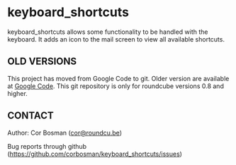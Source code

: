 keyboard_shortcuts
==================

keyboard_shortcuts allows some functionality to be handled with the keyboard. It adds an icon to the mail screen to view all available shortcuts. 

OLD VERSIONS
------------

This project has moved from Google Code to git. Older version are available at [Google Code](http://code.google.com/p/roundcube-plugins/downloads/list). This git repository is only for roundcube versions 0.8 and higher.

CONTACT
-------
Author:   Cor Bosman (cor@roundcu.be)

Bug reports through github (https://github.com/corbosman/keyboard_shortcuts/issues)

